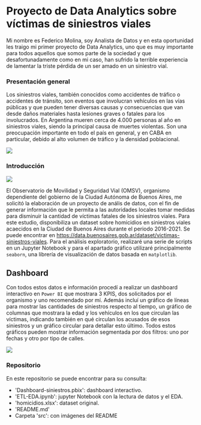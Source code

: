 # Proyecto de Data Analytics sobre víctimas de siniestros viales
  Mi nombre es Federico Molina, soy Analista de Datos y en esta oportunidad les traigo mi primer proyecto de Data Analytics, uno que es muy importante para todos aquellos que somos parte de la sociedad y que desafortunadamente como en mi caso, han sufrido la terrible experiencia de lamentar la triste pérdida de un ser amado en un siniestro vial.

### Presentación general 
  Los siniestros viales, también conocidos como accidentes de tráfico o accidentes de tránsito, son eventos que involucran vehículos en las vías públicas y que pueden tener diversas causas y consecuencias que van desde daños materiales hasta lesiones graves o fatales para los involucrados. En Argentina mueren cerca de 4.000 personas al año en siniestros viales, siendo la principal causa de muertes violentas. Son una preocupación importante en todo el país en general, y en CABA en particular, debido al alto volumen de tráfico y la densidad poblacional.
  
![](https://github.com/federicomolina86/Proyecto-DataAnalytics/blob/main/src/siniestro_vial.jpg)  

### Introducción

![](https://github.com/federicomolina86/Proyecto-DataAnalytics/blob/main/src/BA_logo.jpeg)

  El Observatorio de Movilidad y Seguridad Vial (OMSV), organismo dependiente del gobierno de la Ciudad Autónoma de Buenos Aires, me solicitó la elaboración de un proyecto de anális de datos, con el fin de generar información que le permita a las autoridades locales tomar medidas para disminuir la cantidad de víctimas fatales de los siniestros viales. Para este estudio, disponibiliza un dataset sobre homicidios en siniestros viales acaecidos en la Ciudad de Buenos Aires durante el periodo 2016-2021. Se puede encontrar en https://data.buenosaires.gob.ar/dataset/victimas-siniestros-viales.
  Para el análisis exploratorio, realizaré una serie de scripts en un Jupyter Notebook y para el apartado gráfico utilizaré principalmente `seaborn`, una librería de visualización de datos basada en `matplotlib`.
  
## Dashboard
  Con todos estos datos e información procedí a realizar un dashboard interactivo en `Power BI` que mostrara 3 KPIS, dos solicitados por el organismo y uno recomendado por mí. Además incluí un gráfico de líneas para mostrar las cantidades de siniestros respecto al tiempo, un gráfico de columnas que mostrara la edad y los vehículos en los que circulan las víctimas, indicando también en qué circulan los acusados de esos siniestros y un gráfico circular para detallar esto último. Todos estos gráficos pueden mostrar información segmentada por dos filtros: uno por fechas y otro por tipo de calles.
  
![](https://github.com/federicomolina86/Proyecto-DataAnalytics/blob/main/src/Insight.png)

### Repositorio
  En este repositorio se puede encontrar para su consulta:
  - 'Dashboard-siniestros.pbix': dashboard interactivo.
  - 'ETL-EDA.ipynb': jupyter Notebook con la lectura de datos y el EDA.
  - 'homicidios.xlsx': dataset original.
  - 'README.md'
  - Carpeta 'src': con imágenes del README
